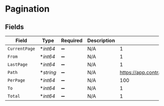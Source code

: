# Pagination


## Fields

| Field                                                       | Type                                                        | Required                                                    | Description                                                 | Example                                                     |
| ----------------------------------------------------------- | ----------------------------------------------------------- | ----------------------------------------------------------- | ----------------------------------------------------------- | ----------------------------------------------------------- |
| `CurrentPage`                                               | **int64*                                                    | :heavy_minus_sign:                                          | N/A                                                         | 1                                                           |
| `From`                                                      | **int64*                                                    | :heavy_minus_sign:                                          | N/A                                                         | 1                                                           |
| `LastPage`                                                  | **int64*                                                    | :heavy_minus_sign:                                          | N/A                                                         | 1                                                           |
| `Path`                                                      | **string*                                                   | :heavy_minus_sign:                                          | N/A                                                         | https://app.contractify.be/api/companies/{company}/endpoint |
| `PerPage`                                                   | **int64*                                                    | :heavy_minus_sign:                                          | N/A                                                         | 100                                                         |
| `To`                                                        | **int64*                                                    | :heavy_minus_sign:                                          | N/A                                                         | 1                                                           |
| `Total`                                                     | **int64*                                                    | :heavy_minus_sign:                                          | N/A                                                         | 1                                                           |